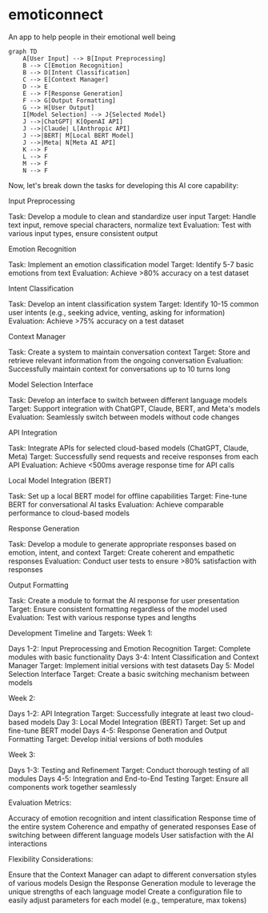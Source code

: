 # emoticonnect
An app to help people in their emotional well being



```mermaid
graph TD
    A[User Input] --> B[Input Preprocessing]
    B --> C[Emotion Recognition]
    B --> D[Intent Classification]
    C --> E[Context Manager]
    D --> E
    E --> F[Response Generation]
    F --> G[Output Formatting]
    G --> H[User Output]
    I[Model Selection] --> J{Selected Model}
    J -->|ChatGPT| K[OpenAI API]
    J -->|Claude| L[Anthropic API]
    J -->|BERT| M[Local BERT Model]
    J -->|Meta| N[Meta AI API]
    K --> F
    L --> F
    M --> F
    N --> F
```
Now, let's break down the tasks for developing this AI core capability:

Input Preprocessing

Task: Develop a module to clean and standardize user input
Target: Handle text input, remove special characters, normalize text
Evaluation: Test with various input types, ensure consistent output


Emotion Recognition

Task: Implement an emotion classification model
Target: Identify 5-7 basic emotions from text
Evaluation: Achieve >80% accuracy on a test dataset


Intent Classification

Task: Develop an intent classification system
Target: Identify 10-15 common user intents (e.g., seeking advice, venting, asking for information)
Evaluation: Achieve >75% accuracy on a test dataset


Context Manager

Task: Create a system to maintain conversation context
Target: Store and retrieve relevant information from the ongoing conversation
Evaluation: Successfully maintain context for conversations up to 10 turns long


Model Selection Interface

Task: Develop an interface to switch between different language models
Target: Support integration with ChatGPT, Claude, BERT, and Meta's models
Evaluation: Seamlessly switch between models without code changes


API Integration

Task: Integrate APIs for selected cloud-based models (ChatGPT, Claude, Meta)
Target: Successfully send requests and receive responses from each API
Evaluation: Achieve <500ms average response time for API calls


Local Model Integration (BERT)

Task: Set up a local BERT model for offline capabilities
Target: Fine-tune BERT for conversational AI tasks
Evaluation: Achieve comparable performance to cloud-based models


Response Generation

Task: Develop a module to generate appropriate responses based on emotion, intent, and context
Target: Create coherent and empathetic responses
Evaluation: Conduct user tests to ensure >80% satisfaction with responses


Output Formatting

Task: Create a module to format the AI response for user presentation
Target: Ensure consistent formatting regardless of the model used
Evaluation: Test with various response types and lengths



Development Timeline and Targets:
Week 1:

Days 1-2: Input Preprocessing and Emotion Recognition
Target: Complete modules with basic functionality
Days 3-4: Intent Classification and Context Manager
Target: Implement initial versions with test datasets
Day 5: Model Selection Interface
Target: Create a basic switching mechanism between models

Week 2:

Days 1-2: API Integration
Target: Successfully integrate at least two cloud-based models
Day 3: Local Model Integration (BERT)
Target: Set up and fine-tune BERT model
Days 4-5: Response Generation and Output Formatting
Target: Develop initial versions of both modules

Week 3:

Days 1-3: Testing and Refinement
Target: Conduct thorough testing of all modules
Days 4-5: Integration and End-to-End Testing
Target: Ensure all components work together seamlessly

Evaluation Metrics:

Accuracy of emotion recognition and intent classification
Response time of the entire system
Coherence and empathy of generated responses
Ease of switching between different language models
User satisfaction with the AI interactions

Flexibility Considerations:

Ensure that the Context Manager can adapt to different conversation styles of various models
Design the Response Generation module to leverage the unique strengths of each language model
Create a configuration file to easily adjust parameters for each model (e.g., temperature, max tokens)



